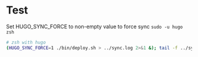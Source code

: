 # Test

Set HUGO_SYNC_FORCE to non-empty value to force sync
`sudo -u hugo zsh`
```zsh
# zsh with hugo
(HUGO_SYNC_FORCE=1 ./bin/deploy.sh > ../sync.log 2>&1 &); tail -f ../sync.log
```